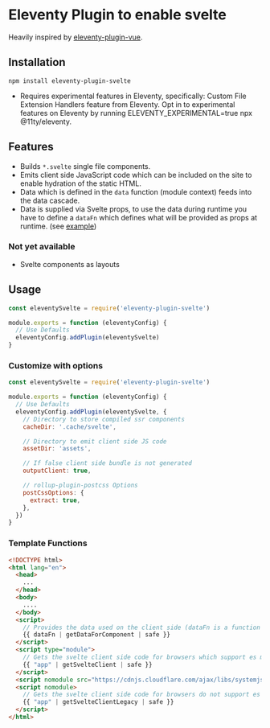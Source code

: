 # Eleventy Plugin to enable svelte

Heavily inspired by [eleventy-plugin-vue](https://github.com/11ty/eleventy-plugin-vue).

## Installation

`npm install eleventy-plugin-svelte`

- Requires experimental features in Eleventy, specifically: Custom File Extension Handlers feature from Eleventy. Opt in to experimental features on Eleventy by running ELEVENTY_EXPERIMENTAL=true npx @11ty/eleventy.

## Features

- Builds `*.svelte` single file components.
- Emits client side JavaScript code which can be included on the site to enable hydration of the static HTML.
- Data which is defined in the `data` function (module context) feeds into the data cascade.
- Data is supplied via Svelte props, to use the data during runtime you have to define a `dataFn` which defines what will be provided as props at runtime. (see [example](example))

### Not yet available

- Svelte components as layouts

## Usage

```js
const eleventySvelte = require('eleventy-plugin-svelte')

module.exports = function (eleventyConfig) {
  // Use Defaults
  eleventyConfig.addPlugin(eleventySvelte)
}
```

### Customize with options

```js
const eleventySvelte = require('eleventy-plugin-svelte')

module.exports = function (eleventyConfig) {
  // Use Defaults
  eleventyConfig.addPlugin(eleventySvelte, {
    // Directory to store compiled ssr components
    cacheDir: '.cache/svelte',

    // Directory to emit client side JS code
    assetDir: 'assets',

    // If false client side bundle is not generated
    outputClient: true,

    // rollup-plugin-postcss Options
    postCssOptions: {
      extract: true,
    },
  })
}
```

### Template Functions

```html
<!DOCTYPE html>
<html lang="en">
  <head>
    ...
  </head>
  <body>
    ....
  </body>
  <script>
    // Provides the data used on the client side (dataFn is a function defining the used data)
    {{ dataFn | getDataForComponent | safe }}
  </script>
  <script type="module">
    // Gets the svelte client side code for browsers which support es modules ("app" is the id of the HTMLElement the app is going to mount on)
    {{ "app" | getSvelteClient | safe }}
  </script>
  <script nomodule src="https://cdnjs.cloudflare.com/ajax/libs/systemjs/6.3.2/s.min.js"></script>
  <script nomodule>
    // Gets the svelte client side code for browsers do not support es modules ("app" is the id of the HTMLElement the app is going to mount on)
    {{ "app" | getSvelteClientLegacy | safe }}
  </script>
</html>
```
